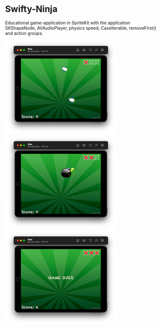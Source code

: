 # Swifty-Ninja

Educational game-application in SpriteKit with the application SKShapeNode, AVAudioPlayer, physics speed, CaseIterable, removeFirst() and action groups.

![Screenshot001](https://github.com/ClearCut3000/Swifty-Ninja/blob/main/Screenshots/scr001.png?raw=true)
![Screenshot002](https://github.com/ClearCut3000/Swifty-Ninja/blob/main/Screenshots/scr002.png?raw=true)
![Screenshot003](https://github.com/ClearCut3000/Swifty-Ninja/blob/main/Screenshots/scr003.png?raw=true)
